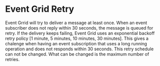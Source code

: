 # Event Grid Retry
Event Grrid will try to deliver a message at least once. When an event subscriber does not reply within 30 seconds, the message is queued for retry. If the delivery keeps failing, Event Grid uses an exponential backoff retry policy [1 minute, 5 minutes, 10 minutes, 30 minutes]. This gives a chalenge when having an event subscription that uses a long running operation and does not responds within 30 seconds. 
This retry schedule can not be changed. What can be changed is the maximum number of retries.
